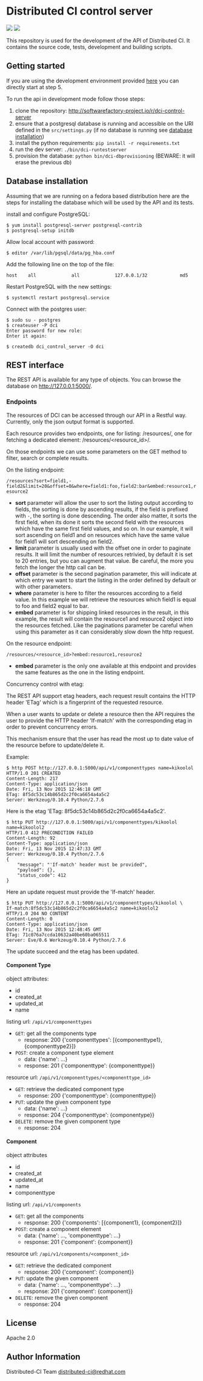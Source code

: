 # Distributed CI control server

![](https://img.shields.io/badge/license-Apache2.0-blue.svg?style=flat) ![](https://img.shields.io/badge/python-2.7,3.5-green.svg?style=flat)

This repository is used for the development of the API of Distributed CI. It contains the source code, tests, development and building scripts.

## Getting started

If you are using the development environment provided [here](https://github.com/redhat-cip/dci-dev-env) you can directly start at step 5.

To run the api in development mode follow those steps:

1.  clone the repository: <http://softwarefactory-project.io/r/dci-control-server>
2.  ensure that a postgresql database is running and accessible on the URI defined in the `src/settings.py` (if no database is running see [database installation]())
3.  install the python requirements: `pip install -r requirements.txt`
4.  run the dev server: `./bin/dci-runtestserver`
5.  provision the database: `python bin/dci-dbprovisioning` (BEWARE: it will erase the previous db)

## Database installation

Assuming that we are running on a fedora based distribution here are the steps for installing the database which will be used by the API and its tests.

install and configure PostgreSQL:

```sourceCode
$ yum install postgresql-server postgresql-contrib
$ postgresql-setup initdb
```

Allow local account with password:

```sourceCode
$ editor /var/lib/pgsql/data/pg_hba.conf
```

Add the following line on the top of the file:

```sourceCode
host    all             all             127.0.0.1/32            md5
```

Restart PostgreSQL with the new settings:

```sourceCode
$ systemctl restart postgresql.service
```

Connect with the postgres user:

```sourceCode
$ sudo su - postgres
$ createuser -P dci
Enter password for new role:
Enter it again:

$ createdb dci_control_server -O dci
```

## REST interface

The REST API is available for any type of objects. You can browse the database on <http://127.0.0.1:5000/>.

### Endpoints

The resources of DCI can be accessed through our API in a Restful way. Currently, only the json output format is supported.

Each resource provides two endpoints, one for listing: /resources/, one for fetching a dedicated element: /resources/&lt;resource_id&gt;/.

On those endpoints we can use some parameters on the GET method to filter, search or complete results.

On the listing endpoint:

`/resources?sort=field1,-field2&limit=20&offset=0&where=field1:foo,field2:bar&embed:resource1,resource2`

- **sort** parameter will allow the user to sort the listing output according to fields, the sorting is done by ascending results, if the field is prefixed with `-`, the sorting is done descending. The order also matter, it sorts the first field, when its done it sorts the second field with the resources which have the same first field values, and so on. In our example, it will sort ascending on field1 and on resources which have the same value for field1 will sort descending on field2.
- **limit** parameter is usually used with the offset one in order to paginate results. It will limit the number of resources retrivied, by default it is set to 20 entries, but you can augment that value. Be careful, the more you fetch the longer the http call can be.
- **offset** parameter is the second pagination parameter, this will indicate at which entry we want to start the listing in the order defined by default or with other parameters.
- **where** parameter is here to filter the resources according to a field value. In this example we will retrieve the resources which field1 is equal to foo and field2 equal to bar.
- **embed** parameter is for shipping linked resources in the result, in this example, the result will contain the resource1 and resource2 object into the resources fetched. Like the paginations parameter be careful when using this parameter as it can considerably slow down the http request.

On the resource endpoint:

`/resources/<resource_id>?embed:resource1,resource2`

- **embed** parameter is the only one available at this endpoint and provides the same features as the one in the listing endpoint.

Concurrency control with etag:

The REST API support etag headers, each request result contains the HTTP header 'ETag' which is a fingerprint of the requested resource.

When a user wants to update or delete a resource then the API requires the user to provide the HTTP header 'If-match' with the corresponding etag in order to prevent concurrency errors.

This mechanism ensure that the user has read the most up to date value of the resource before to update/delete it.

Example:

```sourceCode
$ http POST http://127.0.0.1:5000/api/v1/componenttypes name=kikoolol
HTTP/1.0 201 CREATED
Content-Length: 217
Content-Type: application/json
Date: Fri, 13 Nov 2015 12:46:18 GMT
ETag: 8f5dc53c14b865d2c2f0ca6654a4a5c2
Server: Werkzeug/0.10.4 Python/2.7.6
```

Here is the etag 'ETag: 8f5dc53c14b865d2c2f0ca6654a4a5c2'.

```sourceCode
$ http PUT http://127.0.0.1:5000/api/v1/componenttypes/kikoolol name=kikoolol2
HTTP/1.0 412 PRECONDITION FAILED
Content-Length: 92
Content-Type: application/json
Date: Fri, 13 Nov 2015 12:47:33 GMT
Server: Werkzeug/0.10.4 Python/2.7.6
{
    "message": "'If-match' header must be provided",
    "payload": {},
    "status_code": 412
}
```

Here an update request must provide the 'If-match' header.

```sourceCode
$ http PUT http://127.0.0.1:5000/api/v1/componenttypes/kikoolol \
If-match:8f5dc53c14b865d2c2f0ca6654a4a5c2 name=kikoolol2
HTTP/1.0 204 NO CONTENT
Content-Length: 0
Content-Type: application/json
Date: Fri, 13 Nov 2015 12:48:45 GMT
ETag: 71c076a7ccda10632a40be60ba065511
Server: Eve/0.6 Werkzeug/0.10.4 Python/2.7.6
```

The update succeed and the etag has been updated.

#### Component Type

object attributes:

- id
- created_at
- updated_at
- name

listing url: `/api/v1/componenttypes`

- `GET`: get all the components type
  - response: 200 {'componenttypes': \[{componenttype1}, {componenttype2}\]}
- `POST`: create a component type element
  - data: {'name': ...}
  - response: 201 {'componenttype': {componenttype}}

resource url: `/api/v1/componenttypes/<componenttype_id>`

- `GET`: retrieve the dedicated component type
  - response: 200 {'componenttype': {componenttype}}
- `PUT`: update the given component type
  - data: {'name': ...}
  - response: 204 {'componenttype': {componentype}}
- `DELETE`: remove the given component type
  - response: 204

#### Component

object attributes

- id
- created_at
- updated_at
- name
- componenttype

listing url: `/api/v1/components`

- `GET`: get all the components
  - response: 200 {'components': \[{component1}, {component2}\]}
- `POST`: create a component element
  - data: {'name': ..., 'componenttype': ...}
  - response: 201 {'component': {component}}

resource url: `/api/v1/components/<component_id>`

- `GET`: retrieve the dedicated component
  - response: 200 {'component': {component}}
- `PUT`: update the given component
  - data: {'name': ..., 'componenttype': ...}
  - response: 201 {'component': {component}}
- `DELETE`: remove the given component
  - response: 204

## License

Apache 2.0

## Author Information

Distributed-CI Team <distributed-ci@redhat.com>
